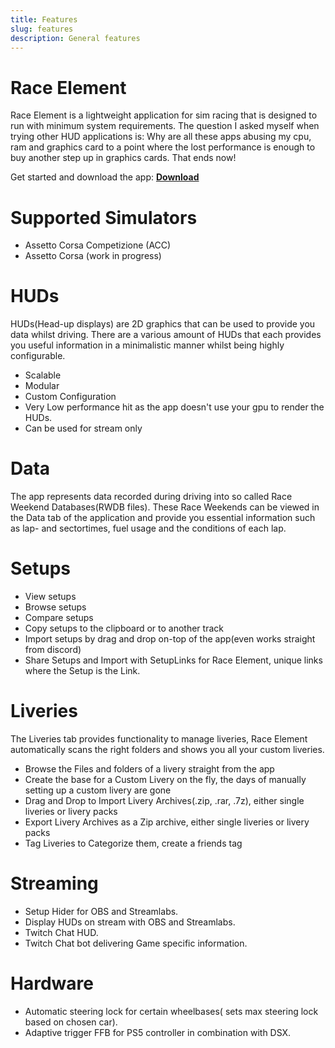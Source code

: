 ```yaml
---
title: Features
slug: features
description: General features
---
```


# Race Element
Race Element is a lightweight application for sim racing that is designed to run with minimum system requirements. The question I asked myself when trying other HUD applications is: Why are all these apps abusing my cpu, ram and graphics card to a point where the lost performance is enough to buy another step up in graphics cards. That ends now!

Get started and download the app: **[Download](/guide/how-to-get-started)**

# Supported Simulators
- Assetto Corsa Competizione (ACC)
- Assetto Corsa (work in progress)

# HUDs
HUDs(Head-up displays) are 2D graphics that can be used to provide you data whilst driving. There are a various amount of HUDs that each provides you useful information in a minimalistic manner whilst being highly configurable.
- Scalable
- Modular
- Custom Configuration
- Very Low performance hit as the app doesn't use your gpu to render the HUDs.
- Can be used for stream only

# Data
The app represents data recorded during driving into so called Race Weekend Databases(RWDB files). These Race Weekends can be viewed in the Data tab of the application and provide you essential information such as lap- and sectortimes, fuel usage and the conditions of each lap.

# Setups
- View setups
- Browse setups
- Compare setups
- Copy setups to the clipboard or to another track
- Import setups by drag and drop on-top of the app(even works straight from discord)
- Share Setups and Import with SetupLinks for Race Element, unique links where the Setup is the Link.

# Liveries
The Liveries tab provides functionality to manage liveries, Race Element automatically scans the right folders and shows you all your custom liveries.
- Browse the Files and folders of a livery straight from the app
- Create the base for a Custom Livery on the fly, the days of manually setting up a custom livery are gone
- Drag and Drop to Import Livery Archives(.zip, .rar, .7z), either single liveries or livery packs
- Export Livery Archives as a Zip archive, either single liveries or livery packs
- Tag Liveries to Categorize them, create a friends tag

# Streaming
- Setup Hider for OBS and Streamlabs.
- Display HUDs on stream with OBS and Streamlabs.
- Twitch Chat HUD.
- Twitch Chat bot delivering Game specific information.

# Hardware
- Automatic steering lock for certain wheelbases( sets max steering lock based on chosen car).
- Adaptive trigger FFB for PS5 controller in combination with DSX.
